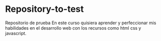 # Repository-to-test
Repositorio de prueba
En este curso quisiera aprender y  perfeccionar mis habilidades en el desarrollo web con los recursos como html css y javascript.
